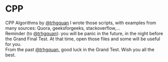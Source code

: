 # CPP
CPP Algorithms by [@trhgquan](https://github.com/trhgquan)
I wrote those scripts, with examples from many sources: Quora, geeksforgeeks, stackoverflow,...  
Reminder (to [@trhgquan](https://github.com/trhgquan)): you will be panic in the future, in the night before the Grand Final Test. At that time, open those files and some will be useful for you.  
From the past [@trhgquan](https://github.com/trhgquan), good luck in the Grand Test. Wish you all the best.
